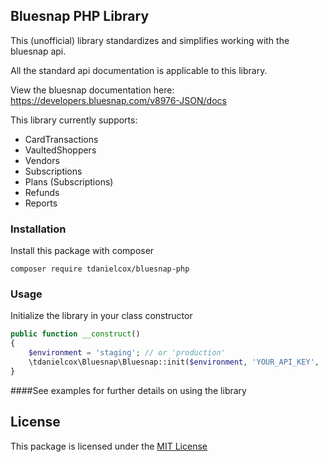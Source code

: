## Bluesnap PHP Library

This (unofficial) library standardizes and simplifies working with the bluesnap api. 

All the standard api documentation is applicable to this library. 

View the bluesnap documentation here: https://developers.bluesnap.com/v8976-JSON/docs

This library currently supports:

- CardTransactions
- VaultedShoppers
- Vendors
- Subscriptions
- Plans (Subscriptions)
- Refunds
- Reports

### Installation

Install this package with composer

```shell
composer require tdanielcox/bluesnap-php
```

### Usage

Initialize the library in your class constructor 

```php
public function __construct()
{
    $environment = 'staging'; // or 'production'
    \tdanielcox\Bluesnap\Bluesnap::init($environment, 'YOUR_API_KEY', 'YOUR_API_PASSWORD');
}
```

####See examples for further details on using the library

## License
This package is licensed under the [MIT License](https://github.com/tdanielcox/bluesnap-php/blob/master/LICENSE)
